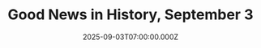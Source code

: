 ---
title: "Good News in History, September 3"
date: 2025-09-03T07:00:00.000Z
category: Human Kindness
externalLink: "https://www.goodnewsnetwork.org/events060903/"
image: ""
excerpt: "Happy Birthday to Shaun White, the three-time Olympic gold medalist in half-pipe snowboarding, who turns 39 today. He was a champion skateboarder in his teens after undergoing two open-heart surgeries as an infant. He became first person to compete in and win both the Summer and Winter X Games in two different sports–including historic wins […] The post Good News…"
---